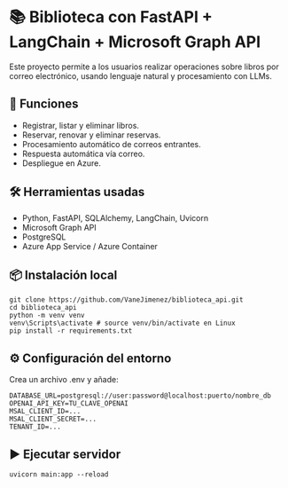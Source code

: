 # 📚 Biblioteca con FastAPI + LangChain + Microsoft Graph API

Este proyecto permite a los usuarios realizar operaciones sobre libros por correo electrónico, usando lenguaje natural y procesamiento con LLMs.

## 🚀 Funciones
- Registrar, listar y eliminar libros.
- Reservar, renovar y eliminar reservas.
- Procesamiento automático de correos entrantes.
- Respuesta automática vía correo.
- Despliegue en Azure.

## 🛠️ Herramientas usadas
- Python, FastAPI, SQLAlchemy, LangChain, Uvicorn
- Microsoft Graph API
- PostgreSQL
- Azure App Service / Azure Container

## 📦 Instalación local

```
git clone https://github.com/VaneJimenez/biblioteca_api.git
cd biblioteca_api
python -m venv venv
venv\Scripts\activate # source venv/bin/activate en Linux
pip install -r requirements.txt
```

## ⚙️ Configuración del entorno
Crea un archivo .env y añade:
```
DATABASE_URL=postgresql://user:password@localhost:puerto/nombre_db
OPENAI_API_KEY=TU_CLAVE_OPENAI
MSAL_CLIENT_ID=...
MSAL_CLIENT_SECRET=...
TENANT_ID=...
```
## ▶️ Ejecutar servidor
```
uvicorn main:app --reload
```
